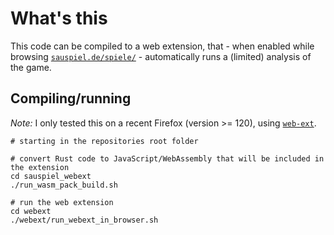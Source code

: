 # What's this

This code can be compiled to a web extension, that - when enabled while browsing [`sauspiel.de/spiele/`](https://www.sauspiel.de/spiele) - automatically runs a (limited) analysis of the game.

## Compiling/running

*Note:* I only tested this on a recent Firefox (version >= 120), using [`web-ext`](https://github.com/mozilla/web-ext).

```
# starting in the repositories root folder

# convert Rust code to JavaScript/WebAssembly that will be included in the extension
cd sauspiel_webext
./run_wasm_pack_build.sh

# run the web extension
cd webext
./webext/run_webext_in_browser.sh
```

